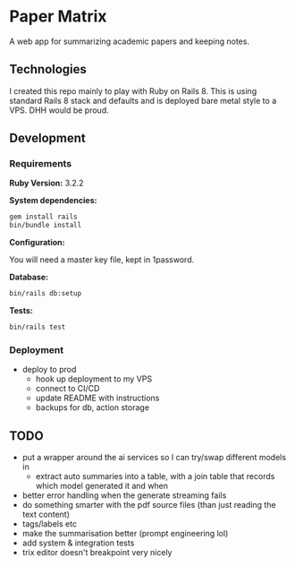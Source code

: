 # Paper Matrix

A web app for summarizing academic papers and keeping notes.

## Technologies

I created this repo mainly to play with Ruby on Rails 8. This is using standard Rails 8 stack and defaults and is deployed bare metal style to a VPS. DHH would be proud.

## Development

### Requirements

**Ruby Version:** 3.2.2

**System dependencies:**

```sh
gem install rails
bin/bundle install
```

**Configuration:**

You will need a master key file, kept in 1password.

**Database:**

```sh
bin/rails db:setup
```

**Tests:**

```sh
bin/rails test
```

### Deployment

- deploy to prod
    - hook up deployment to my VPS
    - connect to CI/CD
    - update README with instructions
    - backups for db, action storage

## TODO

- put a wrapper around the ai services so I can try/swap different models in
    - extract auto summaries into a table, with a join table that records which model generated it and when
- better error handling when the generate streaming fails
- do something smarter with the pdf source files (than just reading the text content)
- tags/labels etc
- make the summarisation better (prompt engineering lol)
- add system & integration tests
- trix editor doesn't breakpoint very nicely
